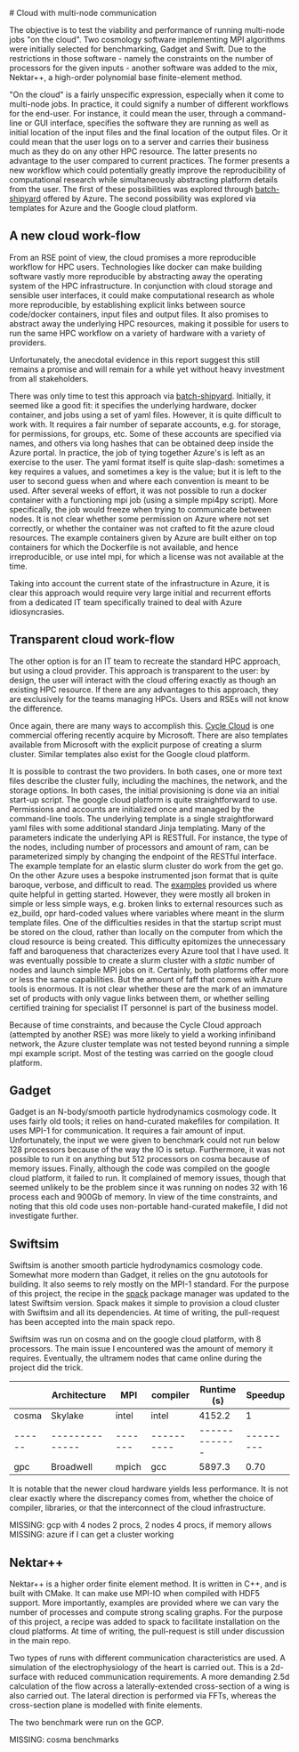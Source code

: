 # Cloud with multi-node communication

The objective is to test the viability and performance of running multi-node jobs "on the cloud".
Two cosmology software implementing MPI algorithms were initially selected for benchmarking, Gadget
and Swift. Due to the restrictions in those software - namely the constraints on the number of
processors for the given inputs - another software was added to the mix, Nektar++, a high-order
polynomial base finite-element method.

"On the cloud" is a fairly unspecific expression, especially when it come to multi-node jobs. In
practice, it could signify a number of different workflows for the end-user. For instance, it could
mean the user, through a command-line or GUI interface, specifies the software they are running  as
well as initial location of the input files and the final location of the output files. Or it could
mean that the user logs on to a server and carries their business much as they do on any other HPC
resource. The latter presents no advantage to the user compared to current practices. The former
presents a new workflow which could potentially greatly improve the reproducibility of computational
research while simultaneously abstracting platform details from the user. The first of these
possibilities was explored through [batch-shipyard](https://github.com/Azure/batch-shipyard) offered
by Azure. The second possibility was explored via templates for Azure and the Google cloud platform.

## A new cloud work-flow

From an RSE point of view, the cloud promises a more reproducible workflow for HPC users.
Technologies like docker can make building software vastly more reproducible by abstracting away the
operating system of the HPC infrastructure. In conjunction with cloud storage and sensible user
interfaces, it could make computational research as whole more reproducible, by establishing
explicit links between source code/docker containers, input files and output files.  It also
promises to abstract away the underlying HPC resources, making it possible for users to run the same
HPC workflow on a variety of hardware with a variety of providers.

Unfortunately, the anecdotal evidence in this report suggest this still remains a promise and will
remain for a while yet without heavy investment from all stakeholders.

There was only time to test this approach via
[batch-shipyard](https://github.com/Azure/batch-shipyard). Initially, it seemed like a good fit: it
specifies the underlying hardware, docker container, and jobs using a set of yaml files. However, it
is quite difficult to work with. It requires a fair number of separate accounts, e.g. for storage,
for  permissions, for groups, etc. Some of these accounts are specified via names, and others via
long hashes that can be obtained deep inside the Azure portal. In practice, the job of tying
together Azure's is left as an exercise to the user. The yaml format itself is quite slap-dash:
sometimes a key requires a values, and sometimes a key is the value; but it is left to the user to
second guess when and where each convention is meant to be used. After several weeks of effort, it
was not possible to run a docker container with a functioning mpi job (using a simple mpi4py
script). More specifically, the job would freeze when trying to communicate between nodes.  It is
not clear whether some permission on Azure where not set correctly, or whether the container was not
crafted to fit the azure cloud resources. The example containers given by Azure are built either on
top containers for which the Dockerfile is not available, and hence irreproducible, or use intel
mpi, for which a license was not available at the time.

Taking into account the current state of the infrastructure in Azure, it is clear this approach
would require very large initial and recurrent efforts from a dedicated IT team specifically trained
to deal with Azure idiosyncrasies.

## Transparent cloud work-flow

The other option is for an IT team to recreate the standard HPC approach, but using a cloud
provider. This approach is transparent to the user: by design, the user will interact with the cloud
offering exactly as though an existing HPC resource. If there are any advantages to this approach,
they are exclusively for the teams managing HPCs. Users and RSEs will not know the difference.

Once again, there are many ways to accomplish this. [Cycle
Cloud](https://cyclecomputing.com/products-solutions/cyclecloud/) is one commercial offering
recently acquire by Microsoft. There are also templates available from Microsoft with the explicit
purpose of creating a slurm cluster. Similar templates also exist for the Google cloud platform.

It is possible to contrast the two providers. In both cases, one or more text
files describe the cluster fully, including the machines, the network, and the
storage options. In both cases, the initial provisioning is done via an initial
start-up script. The google cloud platform is quite straightforward to use.
Permissions and accounts are initialized once and managed by the command-line
tools. The underlying template is a single straightforward yaml files with some
additional standard Jinja templating. Many of the parameters indicate the
underlying API is RESTfull. For instance, the type of the nodes, including
number of processors and amount of ram, can be parameterized simply by changing
the endpoint of the RESTful interface. The example template for an elastic
slurm cluster do work from the get go. On the other Azure uses a bespoke
instrumented json format that is quite baroque, verbose, and difficult to read.
The [examples](https://github.com/bhummerstone/5clickTemplates.git) provided us
where quite helpful in getting started. However, they were mostly all broken in
simple or less simple ways, e.g. broken links to external resources such as
ez_build, opr hard-coded values where variables where meant in the slurm
template files. One of the difficulties resides in that the startup script must
be stored on the cloud, rather than locally on the computer from which the
cloud resource is being created. This difficulty epitomizes the unnecessary
faff and baroqueness that characterizes every Azure tool that I have used. It
was eventually possible to create a slurm cluster with a _static_ number of
nodes and launch simple MPI jobs on it. Certainly, both platforms offer more
or less the same capabilities. But the amount of faff that comes with Azure
tools is enormous. It is not clear whether these are the mark of an immature
set of products with only vague links between them, or whether selling
certified training for specialist IT personnel is part of the business model. 

Because of time constraints, and because the Cycle Cloud approach (attempted by
another RSE) was more likely to yield a working infiniband network, the Azure
cluster template was not tested beyond running a simple mpi example script.
Most of the testing was carried on the google cloud platform.

## Gadget

Gadget is an N-body/smooth particle hydrodynamics cosmology code. It uses fairly old tools; it
relies on hand-curated makefiles for compilation. It uses MPI-1 for communication. It requires a
fair amount of input. Unfortunately, the input we were given to benchmark could not run below 128
processors because of the way the IO is setup. Furthermore, it was not possible to run it on
anything but 512 processors on cosma because of memory issues. Finally, although the code was
compiled on the google cloud platform, it failed to run. It complained of memory issues, though that
seemed unlikely to be the problem since it was running on nodes 32 with 16 process each and 900Gb of
memory. In view of the time constraints, and noting that this old code uses non-portable
hand-curated makefile, I did not investigate further.

## Swiftsim

Swiftsim is another smooth particle hydrodynamics cosmology code. Somewhat more modern than Gadget,
it relies on the gnu autotools for building. It also seems to rely mostly on the MPI-1 standard. For
the purpose of this project, the recipe in the [spack](https://spack.io) package manager was updated
to the latest Swiftsim version. Spack makes it simple to provision a cloud cluster with Swiftsim and
all its dependencies. At time of writing, the pull-request has been accepted
into the main spack repo.

Swiftsim was run on cosma and on the google cloud platform, with 8 processors. The main issue I
encountered was the amount of memory it requires. Eventually, the ultramem nodes that came online
during the project did the trick.


|      | Architecture | MPI   | compiler | Runtime (s) | Speedup |
|------|--------------|-------|----------|-------------|---------|
|cosma | Skylake      | intel | intel    |  4152.2     | 1       |
|------|--------------|-------|----------|-------------|---------|
|gpc   | Broadwell    | mpich | gcc      |  5897.3     | 0.70    |

It is notable that the newer cloud hardware yields less performance. It is not clear exactly where
the discrepancy comes from, whether the choice of compiler, libraries, or that the interconnect of
the cloud infrastructure.

MISSING: gcp with 4 nodes 2 procs, 2 nodes 4 procs, if memory allows
MISSING: azure if I can get a cluster working

## Nektar++

Nektar++ is a higher order finite element method. It is written in C++, and is built with CMake. It
can make use MPI-IO when compiled with HDF5 support. More importantly, examples are provided where
we can vary the number of processes and compute strong scaling graphs. For the purpose of this
project, a recipe was added to spack to facilitate installation on the cloud
platforms. At time of writing, the pull-request is still under discussion in
the main repo.

Two types of runs with different communication characteristics are used. A simulation of the
electrophysiology of the heart is carried out. This is a 2d-surface with reduced communication
requirements. A more demanding 2.5d calculation of the flow across a laterally-extended
cross-section of a wing is also carried out. The lateral direction is performed via FFTs, whereas
the cross-section plane is modelled with finite elements.

The two benchmark were run on the GCP.

MISSING: cosma benchmarks
